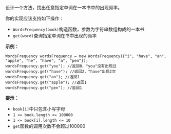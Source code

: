 设计一个方法，找出任意指定单词在一本书中的出现频率。

你的实现应该支持如下操作：

  * `WordsFrequency(book)`构造函数，参数为字符串数组构成的一本书
  * `get(word)`查询指定单词在书中出现的频率

**示例：**

    
    
    WordsFrequency wordsFrequency = new WordsFrequency({"i", "have", "an", "apple", "he", "have", "a", "pen"});
    wordsFrequency.get("you"); //返回0，"you"没有出现过
    wordsFrequency.get("have"); //返回2，"have"出现2次
    wordsFrequency.get("an"); //返回1
    wordsFrequency.get("apple"); //返回1
    wordsFrequency.get("pen"); //返回1
    

**提示：**

  * `book[i]`中只包含小写字母
  * `1 <= book.length <= 100000`
  * `1 <= book[i].length <= 10`
  * `get`函数的调用次数不会超过100000

